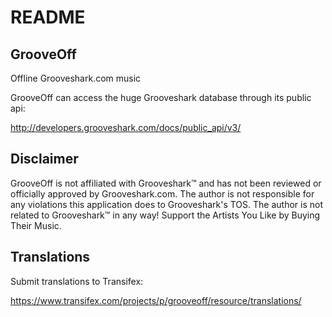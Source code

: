 README
=========

GrooveOff
------------
Offline Grooveshark.com music

GrooveOff can access the huge Grooveshark database through its public api:

http://developers.grooveshark.com/docs/public_api/v3/


Disclaimer
------------
GrooveOff is not affiliated with Grooveshark™ and has not been reviewed or officially approved by Grooveshark.com.
The author is not responsible for any violations this application does to Grooveshark's TOS.
The author is not related to Grooveshark™ in any way!
Support the Artists You Like by Buying Their Music.


Translations
------------

Submit translations to Transifex:

https://www.transifex.com/projects/p/grooveoff/resource/translations/